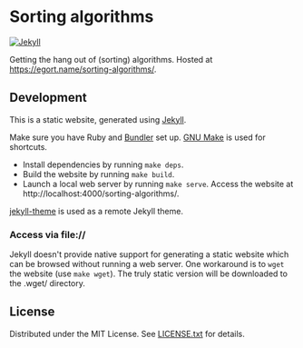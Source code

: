 Sorting algorithms
==================

[![Jekyll](https://github.com/egor-tensin/sorting-algorithms/actions/workflows/jekyll.yml/badge.svg)](https://github.com/egor-tensin/sorting-algorithms/actions/workflows/jekyll.yml)

Getting the hang out of (sorting) algorithms.
Hosted at https://egort.name/sorting-algorithms/.

Development
-----------

This is a static website, generated using [Jekyll].

Make sure you have Ruby and [Bundler] set up.
[GNU Make] is used for shortcuts.

* Install dependencies by running `make deps`.
* Build the website by running `make build`.
* Launch a local web server by running `make serve`.
Access the website at http://localhost:4000/sorting-algorithms/.

[jekyll-theme] is used as a remote Jekyll theme.

[Jekyll]: https://jekyllrb.com/
[Bundler]: https://bundler.io/
[GNU Make]: https://www.gnu.org/software/make/
[jekyll-theme]: https://github.com/egor-tensin/jekyll-theme

### Access via file://

Jekyll doesn't provide native support for generating a static website which can
be browsed without running a web server.
One workaround is to `wget` the website (use `make wget`).
The truly static version will be downloaded to the .wget/ directory.

License
-------

Distributed under the MIT License.
See [LICENSE.txt] for details.

[LICENSE.txt]: LICENSE.txt
